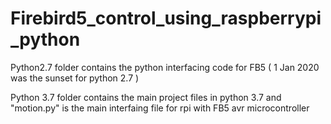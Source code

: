 # Firebird5_control_using_raspberrypi_python

 
Python2.7 folder contains the python interfacing code for FB5 ( 1 Jan 2020 was the sunset for python 2.7 )

Python 3.7 folder contains the main project files in python 3.7 and "motion.py" is the main interfaing file for rpi with FB5 avr microcontroller  
